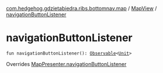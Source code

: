 [com.hedgehog.gdzietabiedra.ribs.bottomnav.map](../index.md) / [MapView](index.md) / [navigationButtonListener](./navigation-button-listener.md)

# navigationButtonListener

`fun navigationButtonListener(): `[`Observable`](http://reactivex.io/RxJava/javadoc/io/reactivex/Observable.html)`<`[`Unit`](https://kotlinlang.org/api/latest/jvm/stdlib/kotlin/-unit/index.html)`>`

Overrides [MapPresenter.navigationButtonListener](../-map-interactor/-map-presenter/navigation-button-listener.md)

